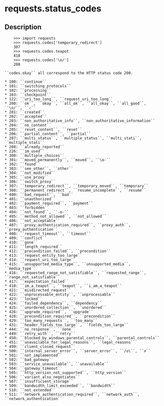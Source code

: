 
# requests.status_codes

## Description
    
    
        >>> import requests
        >>> requests.codes['temporary_redirect']
        307
        >>> requests.codes.teapot
        418
        >>> requests.codes['\o/']
        200
    
    ``codes.okay`` all correspond to the HTTP status code 200.
    
    * 100: ``continue``
    * 101: ``switching_protocols``
    * 102: ``processing``
    * 103: ``checkpoint``
    * 122: ``uri_too_long``, ``request_uri_too_long``
    * 200: ``ok``, ``okay``, ``all_ok``, ``all_okay``, ``all_good``, ``\o/``, ``✓``
    * 201: ``created``
    * 202: ``accepted``
    * 203: ``non_authoritative_info``, ``non_authoritative_information``
    * 204: ``no_content``
    * 205: ``reset_content``, ``reset``
    * 206: ``partial_content``, ``partial``
    * 207: ``multi_status``, ``multiple_status``, ``multi_stati``, ``multiple_stati``
    * 208: ``already_reported``
    * 226: ``im_used``
    * 300: ``multiple_choices``
    * 301: ``moved_permanently``, ``moved``, ``\o-``
    * 302: ``found``
    * 303: ``see_other``, ``other``
    * 304: ``not_modified``
    * 305: ``use_proxy``
    * 306: ``switch_proxy``
    * 307: ``temporary_redirect``, ``temporary_moved``, ``temporary``
    * 308: ``permanent_redirect``, ``resume_incomplete``, ``resume``
    * 400: ``bad_request``, ``bad``
    * 401: ``unauthorized``
    * 402: ``payment_required``, ``payment``
    * 403: ``forbidden``
    * 404: ``not_found``, ``-o-``
    * 405: ``method_not_allowed``, ``not_allowed``
    * 406: ``not_acceptable``
    * 407: ``proxy_authentication_required``, ``proxy_auth``, ``proxy_authentication``
    * 408: ``request_timeout``, ``timeout``
    * 409: ``conflict``
    * 410: ``gone``
    * 411: ``length_required``
    * 412: ``precondition_failed``, ``precondition``
    * 413: ``request_entity_too_large``
    * 414: ``request_uri_too_large``
    * 415: ``unsupported_media_type``, ``unsupported_media``, ``media_type``
    * 416: ``requested_range_not_satisfiable``, ``requested_range``, ``range_not_satisfiable``
    * 417: ``expectation_failed``
    * 418: ``im_a_teapot``, ``teapot``, ``i_am_a_teapot``
    * 421: ``misdirected_request``
    * 422: ``unprocessable_entity``, ``unprocessable``
    * 423: ``locked``
    * 424: ``failed_dependency``, ``dependency``
    * 425: ``unordered_collection``, ``unordered``
    * 426: ``upgrade_required``, ``upgrade``
    * 428: ``precondition_required``, ``precondition``
    * 429: ``too_many_requests``, ``too_many``
    * 431: ``header_fields_too_large``, ``fields_too_large``
    * 444: ``no_response``, ``none``
    * 449: ``retry_with``, ``retry``
    * 450: ``blocked_by_windows_parental_controls``, ``parental_controls``
    * 451: ``unavailable_for_legal_reasons``, ``legal_reasons``
    * 499: ``client_closed_request``
    * 500: ``internal_server_error``, ``server_error``, ``/o\``, ``✗``
    * 501: ``not_implemented``
    * 502: ``bad_gateway``
    * 503: ``service_unavailable``, ``unavailable``
    * 504: ``gateway_timeout``
    * 505: ``http_version_not_supported``, ``http_version``
    * 506: ``variant_also_negotiates``
    * 507: ``insufficient_storage``
    * 509: ``bandwidth_limit_exceeded``, ``bandwidth``
    * 510: ``not_extended``
    * 511: ``network_authentication_required``, ``network_auth``, ``network_authentication``
